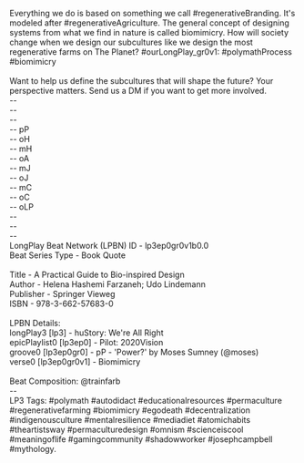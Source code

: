 Everything we do is based on something we call #regenerativeBranding. It's modeled after #regenerativeAgriculture. The general concept of designing systems from what we find in nature is called biomimicry. How will society change when we design our subcultures like we design the most regenerative farms on The Planet? #ourLongPlay_gr0v1: #polymathProcess #biomimicry<br>
<br>
Want to help us define the subcultures that will shape the future? Your perspective matters. Send us a DM if you want to get more involved.<br>
-- <br>
-- <br>
-- <br>
-- pP<br>
-- oH<br>
-- mH<br>
-- oA<br>
-- mJ<br>
-- oJ<br>
-- mC<br>
-- oC<br>
-- oLP<br>
-- <br>
-- <br>
-- <br>
LongPlay Beat Network (LPBN) ID - lp3ep0gr0v1b0.0<br>
Beat Series Type - Book Quote<br>
<br>
Title - A Practical Guide to Bio-inspired Design<br>
Author - Helena Hashemi Farzaneh; Udo Lindemann<br>
Publisher - Springer Vieweg<br>
ISBN - 978-3-662-57683-0<br>
<br>
LPBN Details:<br>
longPlay3 [lp3] - huStory: We're All Right<br>
epicPlaylist0 [lp3ep0] - Pilot: 2020Vision<br>
groove0 [lp3ep0gr0] - pP - 'Power?' by Moses Sumney (@moses)<br>
verse0 [lp3ep0gr0v1] - Biomimicry<br>
<br>
Beat Composition: @trainfarb<br>
-- <br>
LP3 Tags: #polymath #autodidact #educationalresources #permaculture #regenerativefarming #biomimicry #egodeath #decentralization #indigenousculture #mentalresilience #mediadiet #atomichabits #theartistsway #permaculturedesign #omnism #scienceiscool #meaningoflife #gamingcommunity #shadowworker #josephcampbell #mythology.<br>

